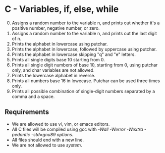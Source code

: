 # C - Variables, if, else, while

0. Assigns a random number to the variable n, and prints out whether it's a positive number, negative number, or zero.
1. Assigns a random number to the variable n, and prints out the last digit of n.
2. Prints the alphabet in lowercase using putchar.
3. Prints the alphabet in lowercase, followed by uppercase using putchar.
4. Prints the alphabet in lowercase skipping "q" and "e" letters.
5. Prints all single digits base 10 starting from 0.
6. Prints all single digit numbers of base 10, starting from 0, using putchar only, and char variables are not allowed.
7. Prints the lowercase alphabet in reverse.
8. Prints all numbers base 16 in lowecase. Putchar can be used three times only.
9. Prints all possible combination of single-digit numbers separated by a comma and a space.

## Requirements
* We are allowed to use vi, vim, or emacs editors.
* All C files will be compiled using gcc with *-Wall -Werror -Wextra -pedantic -std=gnu89 options*.
* All files should end with a new line.
* We are not allowed to use *system*.
